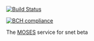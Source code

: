 [![Build Status](https://travis-ci.org/Habush/mozi_snet_service.svg?branch=master)](https://travis-ci.org/Habush/mozi_snet_service)

[![BCH compliance](https://bettercodehub.com/edge/badge/Habush/mozi_snet_service?branch=master)](https://bettercodehub.com/)

The [MOSES](https://github.com/opencog/moses) service for snet beta

